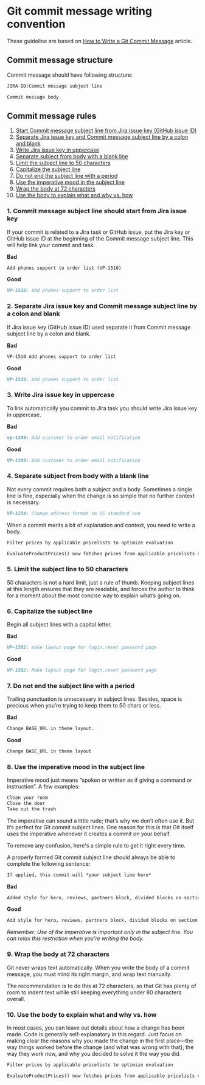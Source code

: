 # Git commit message writing convention

These guideline are based on [How to Write a Git Commit Message](https://github.com/cbeams/chris.beams.io/blob/master/_posts/2014-08-31-git-commit.md) article.

## Commit message structure

Commit message should have following structure:

```markdown
JIRA-ID:Commit message subject line

Commit message body.
```

## Commit message rules

1. [Start Commit message subject line from Jira issue key (GitHub issue ID)](#1-commit-message-subject-line-should-start-from-jira-issue-key)
2. [Separate Jira issue key and Commit message subject line by a colon and blank](#2-separate-jira-issue-key-and-commit-message-subject-line-by-a-colon-and-blank)
3. [Write Jira issue key in uppercase](#3-write-jira-issue-key-in-uppercase)
4. [Separate subject from body with a blank line](#4-separate-subject-from-body-with-a-blank-line)
5. [Limit the subject line to 50 characters](#5-limit-the-subject-line-to-50-characters)
6. [Capitalize the subject line](#6-capitalize-the-subject-line)
7. [Do not end the subject line with a period](#7-do-not-end-the-subject-line-with-a-period)
8. [Use the imperative mood in the subject line](#8-use-the-imperative-mood-in-the-subject-line)
9. [Wrap the body at 72 characters](#9-wrap-the-body-at-72-characters)
10. [Use the body to explain what and why vs. how](#10-use-the-body-to-explain-what-and-why-vs-how)

### 1. Commit message subject line should start from Jira issue key

If your commit is related to a Jira task or GitHub issue, put the Jira key or GitHub issue ID at the beginning of the Commit message subject line. This will help link your commit and task.

**Bad**

```markdown
Add phones support to order list (VP-1510)
```

**Good**

```markdown
VP-1510: Add phones support to order list
```

### 2. Separate Jira issue key and Commit message subject line by a colon and blank

If Jira issue key (GitHub issue ID) used separate it from Commit message subject line by a colon and blank.

**Bad**

```markdown
VP-1510 Add phones support to order list
```

**Good**

```markdown
VP-1510: Add phones support to order list
```

### 3. Write Jira issue key in uppercase

To link automatically you commit to Jira task you should write Jira issue key in uppercase.

**Bad**

```markdown
vp-1380: Add customer to order email notification
```

**Good**

```markdown
VP-1380: Add customer to order email notification
```

### 4. Separate subject from body with a blank line

Not every commit requires both a subject and a body. Sometimes a single line is fine, especially when the change is so simple that no further context is necessary.

```markdown
VP-1254: Change address format to US standard one
```

When a commit merits a bit of explanation and context, you need to write a body.

```markdown
Filter prices by applicable pricelists to optimize evaluation

EvaluateProductPrices() now fetches prices from applicable pricelists only (instead of fetching all product prices for applicable products). This might reduce the evaluation time when there are lots of pricelists.
```

### 5. Limit the subject line to 50 characters

50 characters is not a hard limit, just a rule of thumb. Keeping subject lines at this length ensures that they are readable, and forces the author to think for a moment about the most concise way to explain what’s going on.

### 6. Capitalize the subject line

Begin all subject lines with a capital letter.

**Bad**

```markdown
VP-1502: make layout page for login,reset password page

```

**Good**

```markdown
VP-1502: Make layout page for login,reset password page
```

### 7. Do not end the subject line with a period

Trailing punctuation is unnecessary in subject lines. Besides, space is precious when you’re trying to keep them to 50 chars or less.

**Bad**

```markdown
Change BASE_URL in theme layout.

```

**Good**

```markdown
Change BASE_URL in theme layout
```

### 8. Use the imperative mood in the subject line

Imperative mood just means “spoken or written as if giving a command or instruction”. A few examples:

```markdown
Clean your room
Close the door
Take out the trash
```

The imperative can sound a little rude; that’s why we don’t often use it. But it’s perfect for Git commit subject lines. One reason for this is that Git itself uses the imperative whenever it creates a commit on your behalf.

To remove any confusion, here's a simple rule to get it right every time.

A properly formed Git commit subject line should always be able to complete the following sentence:

```markdown
If applied, this commit will *your subject line here*
```

**Bad**

```markdown
Added style for hero, reviews, partners block, divided blocks on section names: -cover.html, -hero.html etc

```

**Good**

```markdown
Add style for hero, reviews, partners block, divided blocks on section names: -cover.html, -hero.html etc
```

*Remember: Use of the imperative is important only in the subject line. You can relax this restriction when you’re writing the body.*

### 9. Wrap the body at 72 characters

Git never wraps text automatically. When you write the body of a commit message, you must mind its right margin, and wrap text manually.

The recommendation is to do this at 72 characters, so that Git has plenty of room to indent text while still keeping everything under 80 characters overall.

### 10. Use the body to explain what and why vs. how

In most cases, you can leave out details about how a change has been made. Code is generally self-explanatory in this regard. Just focus on making clear the reasons why you made the change in the first place—the way things worked before the change (and what was wrong with that), the way they work now, and why you decided to solve it the way you did.

```markdown
Filter prices by applicable pricelists to optimize evaluation

EvaluateProductPrices() now fetches prices from applicable pricelists only (instead of fetching all product prices for applicable products). This might reduce the evaluation time when there are lots of pricelists.
```

